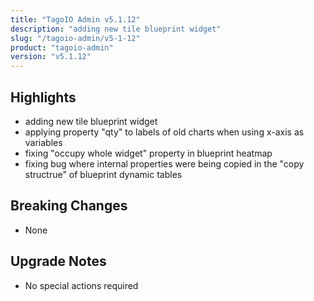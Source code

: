 ```yaml
---
title: "TagoIO Admin v5.1.12"
description: "adding new tile blueprint widget"
slug: "/tagoio-admin/v5-1-12"
product: "tagoio-admin"
version: "v5.1.12"
---
```


## Highlights

- adding new tile blueprint widget
- applying property "qty" to labels of old charts when using x-axis as variables
- fixing "occupy whole widget" property in blueprint heatmap
- fixing bug where internal properties were being copied in the "copy structrue" of blueprint dynamic tables

## Breaking Changes

- None

## Upgrade Notes

- No special actions required
